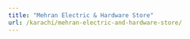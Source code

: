 ```yaml
---
title: "Mehran Electric & Hardware Store"
url: /karachi/mehran-electric-and-hardware-store/
---
```


